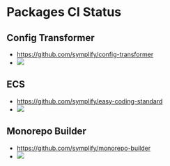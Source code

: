 # Packages CI Status

## Config Transformer

* https://github.com/symplify/config-transformer
* ![](https://github.com/symplify/config-transformer/actions/workflows/bare_run.yaml/badge.svg)

## ECS

* https://github.com/symplify/easy-coding-standard
* ![](https://github.com/symplify/easy-coding-standard/actions/workflows/bare_run.yaml/badge.svg)

## Monorepo Builder

* https://github.com/symplify/monorepo-builder
* ![](https://github.com/symplify/monorepo-builder/actions/workflows/bare_run.yaml/badge.svg)
